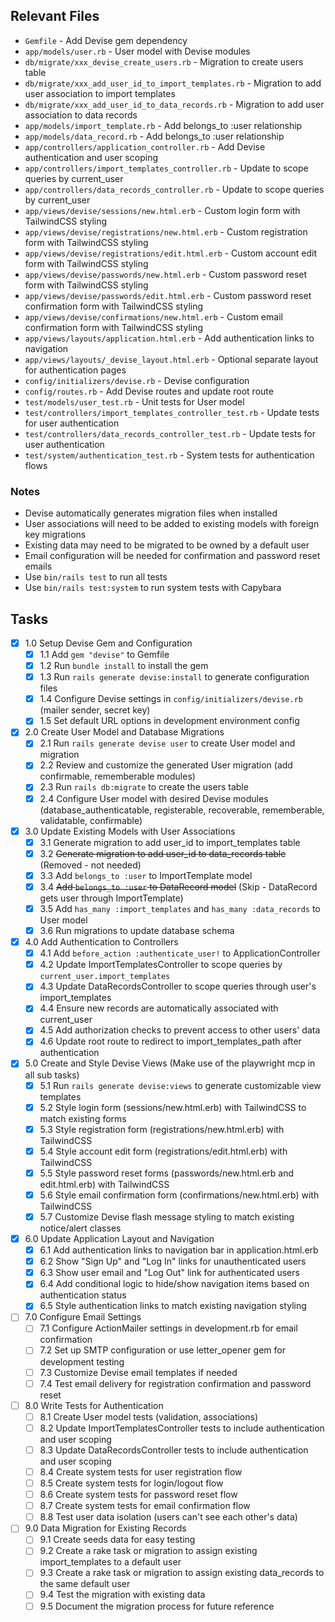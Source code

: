 ## Relevant Files

- `Gemfile` - Add Devise gem dependency
- `app/models/user.rb` - User model with Devise modules
- `db/migrate/xxx_devise_create_users.rb` - Migration to create users table
- `db/migrate/xxx_add_user_id_to_import_templates.rb` - Migration to add user association to import templates
- `db/migrate/xxx_add_user_id_to_data_records.rb` - Migration to add user association to data records
- `app/models/import_template.rb` - Add belongs_to :user relationship
- `app/models/data_record.rb` - Add belongs_to :user relationship
- `app/controllers/application_controller.rb` - Add Devise authentication and user scoping
- `app/controllers/import_templates_controller.rb` - Update to scope queries by current_user
- `app/controllers/data_records_controller.rb` - Update to scope queries by current_user
- `app/views/devise/sessions/new.html.erb` - Custom login form with TailwindCSS styling
- `app/views/devise/registrations/new.html.erb` - Custom registration form with TailwindCSS styling
- `app/views/devise/registrations/edit.html.erb` - Custom account edit form with TailwindCSS styling
- `app/views/devise/passwords/new.html.erb` - Custom password reset form with TailwindCSS styling
- `app/views/devise/passwords/edit.html.erb` - Custom password reset confirmation form with TailwindCSS styling
- `app/views/devise/confirmations/new.html.erb` - Custom email confirmation form with TailwindCSS styling
- `app/views/layouts/application.html.erb` - Add authentication links to navigation
- `app/views/layouts/_devise_layout.html.erb` - Optional separate layout for authentication pages
- `config/initializers/devise.rb` - Devise configuration
- `config/routes.rb` - Add Devise routes and update root route
- `test/models/user_test.rb` - Unit tests for User model
- `test/controllers/import_templates_controller_test.rb` - Update tests for user authentication
- `test/controllers/data_records_controller_test.rb` - Update tests for user authentication
- `test/system/authentication_test.rb` - System tests for authentication flows

### Notes

- Devise automatically generates migration files when installed
- User associations will need to be added to existing models with foreign key migrations
- Existing data may need to be migrated to be owned by a default user
- Email configuration will be needed for confirmation and password reset emails
- Use `bin/rails test` to run all tests
- Use `bin/rails test:system` to run system tests with Capybara

## Tasks

- [x] 1.0 Setup Devise Gem and Configuration
  - [x] 1.1 Add `gem "devise"` to Gemfile
  - [x] 1.2 Run `bundle install` to install the gem
  - [x] 1.3 Run `rails generate devise:install` to generate configuration files
  - [x] 1.4 Configure Devise settings in `config/initializers/devise.rb` (mailer sender, secret key)
  - [x] 1.5 Set default URL options in development environment config

- [x] 2.0 Create User Model and Database Migrations
  - [x] 2.1 Run `rails generate devise user` to create User model and migration
  - [x] 2.2 Review and customize the generated User migration (add confirmable, rememberable modules)
  - [x] 2.3 Run `rails db:migrate` to create the users table
  - [x] 2.4 Configure User model with desired Devise modules (database_authenticatable, registerable, recoverable, rememberable, validatable, confirmable)

- [x] 3.0 Update Existing Models with User Associations
  - [x] 3.1 Generate migration to add user_id to import_templates table
  - [x] 3.2 ~~Generate migration to add user_id to data_records table~~ (Removed - not needed)  
  - [x] 3.3 Add `belongs_to :user` to ImportTemplate model
  - [x] 3.4 ~~Add `belongs_to :user` to DataRecord model~~ (Skip - DataRecord gets user through ImportTemplate)
  - [x] 3.5 Add `has_many :import_templates` and `has_many :data_records` to User model
  - [x] 3.6 Run migrations to update database schema

- [x] 4.0 Add Authentication to Controllers
  - [x] 4.1 Add `before_action :authenticate_user!` to ApplicationController
  - [x] 4.2 Update ImportTemplatesController to scope queries by `current_user.import_templates`
  - [x] 4.3 Update DataRecordsController to scope queries through user's import_templates
  - [x] 4.4 Ensure new records are automatically associated with current_user
  - [x] 4.5 Add authorization checks to prevent access to other users' data
  - [x] 4.6 Update root route to redirect to import_templates_path after authentication

- [x] 5.0 Create and Style Devise Views (Make use of the playwright mcp in all sub tasks)
  - [x] 5.1 Run `rails generate devise:views` to generate customizable view templates
  - [x] 5.2 Style login form (sessions/new.html.erb) with TailwindCSS to match existing forms
  - [x] 5.3 Style registration form (registrations/new.html.erb) with TailwindCSS
  - [x] 5.4 Style account edit form (registrations/edit.html.erb) with TailwindCSS  
  - [x] 5.5 Style password reset forms (passwords/new.html.erb and edit.html.erb) with TailwindCSS
  - [x] 5.6 Style email confirmation form (confirmations/new.html.erb) with TailwindCSS
  - [x] 5.7 Customize Devise flash message styling to match existing notice/alert classes

- [x] 6.0 Update Application Layout and Navigation
  - [x] 6.1 Add authentication links to navigation bar in application.html.erb
  - [x] 6.2 Show "Sign Up" and "Log In" links for unauthenticated users
  - [x] 6.3 Show user email and "Log Out" link for authenticated users
  - [x] 6.4 Add conditional logic to hide/show navigation items based on authentication status
  - [x] 6.5 Style authentication links to match existing navigation styling

- [ ] 7.0 Configure Email Settings  
  - [ ] 7.1 Configure ActionMailer settings in development.rb for email confirmation
  - [ ] 7.2 Set up SMTP configuration or use letter_opener gem for development testing
  - [ ] 7.3 Customize Devise email templates if needed
  - [ ] 7.4 Test email delivery for registration confirmation and password reset

- [ ] 8.0 Write Tests for Authentication
  - [ ] 8.1 Create User model tests (validation, associations)
  - [ ] 8.2 Update ImportTemplatesController tests to include authentication and user scoping
  - [ ] 8.3 Update DataRecordsController tests to include authentication and user scoping  
  - [ ] 8.4 Create system tests for user registration flow
  - [ ] 8.5 Create system tests for login/logout flow
  - [ ] 8.6 Create system tests for password reset flow
  - [ ] 8.7 Create system tests for email confirmation flow
  - [ ] 8.8 Test user data isolation (users can't see each other's data)

- [ ] 9.0 Data Migration for Existing Records
  - [ ] 9.1 Create seeds data for easy testing
  - [ ] 9.2 Create a rake task or migration to assign existing import_templates to a default user
  - [ ] 9.3 Create a rake task or migration to assign existing data_records to the same default user
  - [ ] 9.4 Test the migration with existing data
  - [ ] 9.5 Document the migration process for future reference